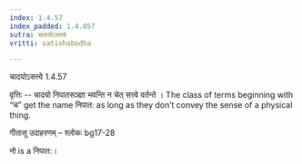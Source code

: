 ```yaml
---
index: 1.4.57
index_padded: 1.4.057
sutra: चादयोऽसत्त्वे
vritti: satishabodha

---
```

 चादयोऽसत्त्वे 1.4.57 


वृत्तिः -- चादयो निपातसञ्ज्ञा भवन्ति न चेत् सत्त्वे वर्तन्ते । The class of terms beginning with “च” get the name निपात: as long as they don’t convey the sense of a physical thing. 


गीतासु उदाहरणम् – श्लोकः bg17-28 


नो is a निपात:। 